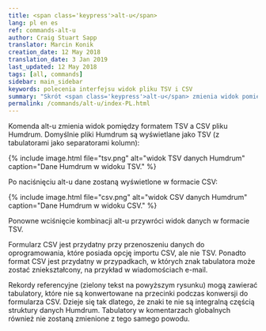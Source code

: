```yaml
---
title: <span class='keypress'>alt-u</span>
lang: pl en es
ref: commands-alt-u
author: Craig Stuart Sapp
translator: Marcin Konik
creation_date: 12 May 2018
translation_date: 3 Jan 2019
last_updated: 12 May 2018
tags: [all, commands]
sidebar: main_sidebar
keywords: polecenia interfejsu widok pliku TSV i CSV
summary: "Skrót <span class='keypress'>alt-u</span> zmienia widok pomiędzy formatem TSV a CSV pliku Humdrum."
permalink: /commands/alt-u/index-PL.html
---
```


Komenda <span class="keypress">alt-u</span> zmienia widok pomiędzy
formatem TSV a CSV pliku Humdrum. Domyślnie pliki Humdrum są wyświetlane
jako TSV (z tabulatorami jako separatorami kolumn):

{% include image.html
	file="tsv.png"
	alt="widok TSV danych Humdrum"
	caption="Dane Humdrum w widoku TSV."
%}

Po naciśnięciu <span class="keypress">alt-u</span> dane zostaną
wyświetlone w formacie CSV:

{% include image.html
	file="csv.png"
	alt="widok CSV danych Humdrum"
	caption="Dane Humdrum w widoku CSV."
%}

Ponowne wciśnięcie kombinacji <span class="keypress">alt-u</span> przywróci
widok danych w formacie TSV.

Formularz CSV jest przydatny przy przenoszeniu danych do oprogramowania, które posiada
opcję importu CSV, ale nie TSV. Ponadto format CSV jest przydatny w przypadkach, w których
znak tabulatora może zostać zniekształcony, na przykład w wiadomościach e-mail.

Rekordy referencyjne (zielony tekst na powyższym rysunku) mogą zawierać tabulatory,
które nie są konwertowane na przecinki podczas konwersji do formularza CSV.
Dzieje się tak dlatego, że znaki te nie są integralną częścią struktury danych Humdrum.
Tabulatory w komentarzach globalnych również nie zostaną zmienione z tego samego powodu.

